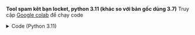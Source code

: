 <b>Tool spam kêt bạn locket, python 3.11 (khác so với bản gốc dùng 3.7)</b>
Truy cập [Google colab](https://colab.google/) để chạy code
<details>
  <summary>Code (Python 3.11)</summary>

```python 3.11
import os

repo_path = "/content/locket-spam"
target_path = "/content"

if not os.path.exists(repo_path):
    !git clone https://github.com/qtnug/locket-spam.git {repo_path}

!mv {repo_path}/* {target_path}/
!mv {repo_path}/.* {target_path}/ 2>/dev/null
!rm -rf {repo_path}

!python3 app.py
```

</details>
